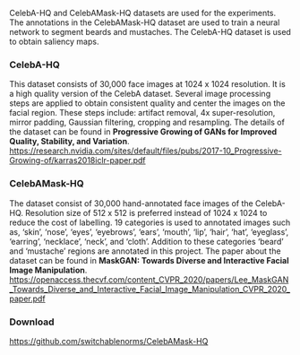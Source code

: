 CelebA-HQ and CelebAMask-HQ datasets are used for the experiments. The annotations in the CelebAMask-HQ dataset are used to train a neural network to segment beards and mustaches. The CelebA-HQ dataset is used to obtain saliency maps.
### CelebA-HQ
This dataset consists of 30,000 face images at 1024 x 1024 resolution. It is a high quality version of the CelebA dataset. Several image processing steps are applied to obtain consistent quality and center the images on the facial region. These steps include: artifact removal, 4x super-resolution, mirror padding, Gaussian filtering, cropping and resampling. The details of the dataset can be found in **Progressive Growing of GANs for Improved Quality, Stability, and Variation**. https://research.nvidia.com/sites/default/files/pubs/2017-10_Progressive-Growing-of/karras2018iclr-paper.pdf
### CelebAMask-HQ
The dataset consist of 30,000 hand-annotated face images of the CelebA-HQ. Resolution size of 512 x 512 is preferred instead of 1024 x 1024 to reduce the cost of labelling. 19 categories is used to annotated images such as, ‘skin’, ‘nose’, ‘eyes’, ‘eyebrows’, ‘ears’, ‘mouth’, ‘lip’, ‘hair’, ‘hat’, ‘eyeglass’, ‘earring’, ‘necklace’, ‘neck’, and ‘cloth’. Addition to these categories ‘beard’ and ‘mustache’ regions are annotated in this project. The paper about the dataset can be found in **MaskGAN: Towards Diverse and Interactive Facial Image Manipulation**. https://openaccess.thecvf.com/content_CVPR_2020/papers/Lee_MaskGAN_Towards_Diverse_and_Interactive_Facial_Image_Manipulation_CVPR_2020_paper.pdf
### Download
https://github.com/switchablenorms/CelebAMask-HQ

